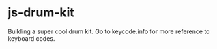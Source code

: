 # js-drum-kit

Building a super cool drum kit.
Go to keycode.info for more reference to keyboard codes.


